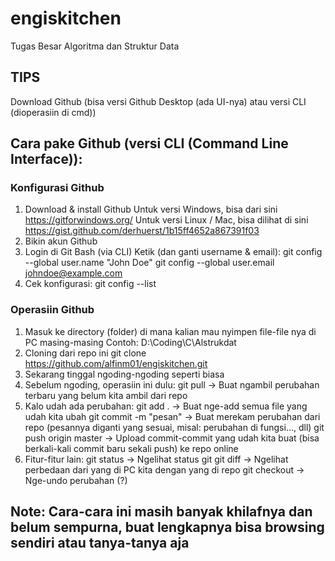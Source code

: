 # engiskitchen
Tugas Besar Algoritma dan Struktur Data

## TIPS
Download Github (bisa versi Github Desktop (ada UI-nya) atau versi CLI (dioperasiin di cmd))

## Cara pake Github (versi CLI (Command Line Interface)):

### Konfigurasi Github
1. Download & install Github
    Untuk versi Windows, bisa dari sini https://gitforwindows.org/
    Untuk versi Linux / Mac, bisa dilihat di sini https://gist.github.com/derhuerst/1b15ff4652a867391f03
2. Bikin akun Github
3. Login di Git Bash (via CLI)
    Ketik (dan ganti username & email):
      git config --global user.name "John Doe"
      git config --global user.email johndoe@example.com
4. Cek konfigurasi:
    git config --list

### Operasiin Github
1. Masuk ke directory (folder) di mana kalian mau nyimpen file-file nya di PC masing-masing
    Contoh: D:\Coding\C\Alstrukdat
2. Cloning dari repo ini
    git clone https://github.com/alfinm01/engiskitchen.git
3. Sekarang tinggal ngoding-ngoding seperti biasa
4. Sebelum ngoding, operasiin ini dulu:
    git pull                        -> Buat ngambil perubahan terbaru yang belum kita ambil dari repo
5. Kalo udah ada perubahan:
    git add .                       -> Buat nge-add semua file yang udah kita ubah
    git commit -m "pesan"           -> Buat merekam perubahan dari repo (pesannya diganti yang sesuai, misal: perubahan di fungsi..., dll)
    git push origin master          -> Upload commit-commit yang udah kita buat (bisa berkali-kali commit baru sekali push) ke repo online
6. Fitur-fitur lain:
    git status                      -> Ngelihat status git
    git diff                        -> Ngelihat perbedaan dari yang di PC kita dengan yang di repo
    git checkout                    -> Nge-undo perubahan (?)
    
## Note: Cara-cara ini masih banyak khilafnya dan belum sempurna, buat lengkapnya bisa browsing sendiri atau tanya-tanya aja
